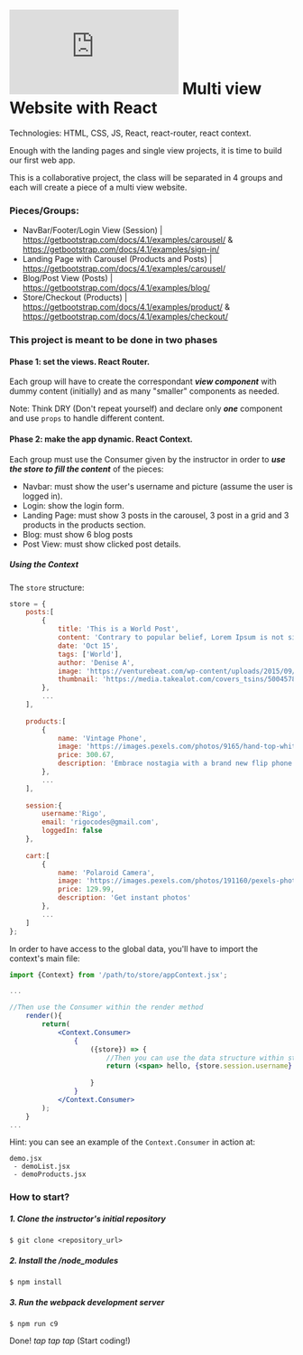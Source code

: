 # ![alt text](https://assets.breatheco.de/apis/img/images.php?blob&random&cat=icon&tags=breathecode,32) Multi view Website with React 

Technologies: HTML, CSS, JS, React, react-router, react context.

Enough with the landing pages and single view projects, it is time to build our first web app. 

This is a collaborative project, the class will be separated in 4 groups and each will create a piece of a multi view website.

### Pieces/Groups:

- NavBar/Footer/Login View (Session) |
https://getbootstrap.com/docs/4.1/examples/carousel/ & https://getbootstrap.com/docs/4.1/examples/sign-in/
- Landing Page with Carousel (Products and Posts) | 
https://getbootstrap.com/docs/4.1/examples/carousel/
- Blog/Post View (Posts) | 
https://getbootstrap.com/docs/4.1/examples/blog/
- Store/Checkout (Products) | 
https://getbootstrap.com/docs/4.1/examples/product/ & https://getbootstrap.com/docs/4.1/examples/checkout/

### This project is meant to be done in two phases

#### Phase 1: set the views. React Router.

Each group will have to create the correspondant ***view component*** with dummy content (initially) and as many "smaller" components as needed.

Note: Think DRY (Don't repeat yourself) and declare only ***one*** component and use ```props``` to handle different content.

#### Phase 2: make the app dynamic. React Context.

Each group must use the Consumer given by the instructor in order to ***use the store to fill the content*** of the pieces:

- Navbar: must show the user's username and picture (assume the user is logged in).
- Login: show the login form.
- Landing Page: must show 3 posts in the carousel, 3 post in a grid and 3 products in the products section.
- Blog: must show 6 blog posts
- Post View: must show clicked post details.

##### Using the Context

The `store` structure:

```javascript
store = {
    posts:[
        {
            title: 'This is a World Post',
            content: 'Contrary to popular belief, Lorem Ipsum is not simply random text. It has roots in a piece of classical Latin literature from 45 BC, making it over 2000 years old. Richard McClintock, a Latin professor at Hampden-Sydney College in Virginia, looked up one of the more obscure Latin words, consectetur, from a Lorem Ipsum passage, and going through the cites of the word in classical literature, discovered the undoubtable source. Lorem Ipsum comes from sections 1.10.32 and 1.10.33 of "de Finibus Bonorum et Malorum" (The Extremes of Good and Evil) by Cicero, written in 45 BC. This book is a treatise on the theory of ethics, very popular during the Renaissance. The first line of Lorem Ipsum, "Lorem ipsum dolor sit amet..", comes from a line in section 1.10.32.Contrary to popular belief, Lorem Ipsum is not simply random text. It has roots in a piece of classical Latin literature from 45 BC, making it over 2000 years old. Richard McClintock, a Latin professor at Hampden-Sydney College in Virginia, looked up one of the more obscure Latin words, consectetur, from a Lorem Ipsum passage, and going through the cites of the word in classical literature, discovered the undoubtable source. Lorem Ipsum comes from sections 1.10.32 and 1.10.33 of "de Finibus Bonorum et Malorum" (The Extremes of Good and Evil) by Cicero, written in 45 BC. This book is a treatise on the theory of ethics, very popular during the Renaissance. The first line of Lorem Ipsum, "Lorem ipsum dolor sit amet..", comes from a line in section 1.10.32. The standard chunk of Lorem Ipsum used since the 1500s is reproduced below for those interested. Sections 1.10.32 and 1.10.33 from "de Finibus Bonorum et Malorum" by Cicero are also reproduced in their exact original form, accompanied by English versions from the 1914 translation by H. Rackham.',
            date: 'Oct 15',
            tags: ['World'],
            author: 'Denise A',
            image: 'https://venturebeat.com/wp-content/uploads/2015/09/Screen-Shot-2015-09-03-at-13.43.14-e1441259794560.png',
            thumbnail: 'https://media.takealot.com/covers_tsins/50045787/50045787-1-listgrid.jpg'
        },
        ...
    ],
    
    products:[
        {
            name: 'Vintage Phone',
            image: 'https://images.pexels.com/photos/9165/hand-top-white-old.jpg?auto=compress&cs=tinysrgb&h=500&w=500',
            price: 300.67,
            description: 'Embrace nostagia with a brand new flip phone'
        },
        ...
    ],
    
    session:{
        username:'Rigo',
        email: 'rigocodes@gmail.com',
        loggedIn: false
    },
    
    cart:[
        {
            name: 'Polaroid Camera',
            image: 'https://images.pexels.com/photos/191160/pexels-photo-191160.jpeg?auto=compress&cs=tinysrgb&h=500&w=500',
            price: 129.99,
            description: 'Get instant photos'
        },
        ...
    ]
};
```

In order to have access to the global data, you'll have to import the context's main file: 
```jsx
import {Context} from '/path/to/store/appContext.jsx';

...

//Then use the Consumer within the render method
    render(){
        return(
            <Context.Consumer>
                {
                    ({store}) => {
                        //Then you can use the data structure within store into 
                        return (<span> hello, {store.session.username} </span>);
                        
                    }
                }
            </Context.Consumer>
        );
    }
...

```

Hint: you can see an example of the ```Context.Consumer``` in action at: 

```
demo.jsx
 - demoList.jsx
 - demoProducts.jsx
```

### How to start?

##### 1. Clone the instructor's initial repository
```
$ git clone <repository_url>
```
##### 2. Install the /node_modules
```
$ npm install
```
##### 3. Run the webpack development server
```
$ npm run c9
```

Done!
*tap* *tap* *tap* (Start coding!)
